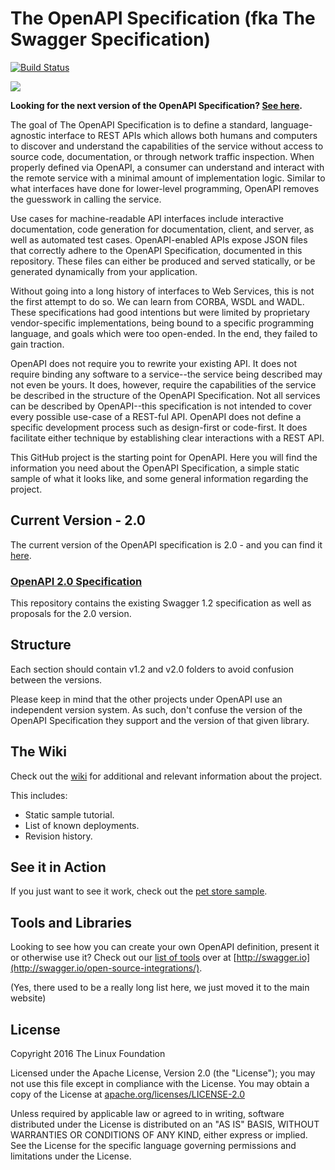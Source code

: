 # The OpenAPI Specification (fka The Swagger Specification)

[![Build Status](https://travis-ci.org/swagger-api/swagger-spec.svg?branch=master)](https://travis-ci.org/swagger-api/swagger-spec)

![](https://avatars3.githubusercontent.com/u/16343502?v=3&s=200)

**Looking for the next version of the OpenAPI Specification?  [See here](https://github.com/OAI/OpenAPI-Specification/tree/OpenAPI.next).**

The goal of The OpenAPI Specification is to define a standard, language-agnostic interface to REST APIs which allows both humans and computers to discover and understand the capabilities of the service without access to source code, documentation, or through network traffic inspection.  When properly defined via OpenAPI, a consumer can understand and interact with the remote service with a minimal amount of implementation logic.  Similar to what interfaces have done for lower-level programming, OpenAPI removes the guesswork in calling the service.

Use cases for machine-readable API interfaces include interactive documentation, code generation for documentation, client, and server, as well as automated test cases.  OpenAPI-enabled APIs expose JSON files that correctly adhere to the OpenAPI Specification, documented in this repository.  These files can either be produced and served statically, or be generated dynamically from your application.

Without going into a long history of interfaces to Web Services, this is not the first attempt to do so.  We can learn from CORBA, WSDL and WADL.  These specifications had good intentions but were limited by proprietary vendor-specific implementations, being bound to a specific programming language, and goals which were too open-ended.  In the end, they failed to gain traction.

OpenAPI does not require you to rewrite your existing API.  It does not require binding any software to a service--the service being described may not even be yours.  It does, however, require the capabilities of the service be described in the structure of the OpenAPI Specification.  Not all services can be described by OpenAPI--this specification is not intended to cover every possible use-case of a REST-ful API.  OpenAPI does not define a specific development process such as design-first or code-first.  It does facilitate either technique by establishing clear interactions with a REST API.

This GitHub project is the starting point for OpenAPI.
Here you will find the information you need about the OpenAPI Specification, a simple static sample of what it looks like,
and some general information regarding the project.


## Current Version - 2.0

The current version of the OpenAPI specification is 2.0 - and you can find it [here](versions/2.0.md).

### [OpenAPI 2.0 Specification](versions/2.0.md)

This repository contains the existing Swagger 1.2 specification as well as proposals for the 2.0 version.

## Structure

Each section should contain v1.2 and v2.0 folders to avoid confusion between the versions.

Please keep in mind that the other projects under OpenAPI use an independent version system.
As such, don't confuse the version of the OpenAPI Specification they support and the version of that given library.

## The Wiki

Check out the [wiki](https://github.com/OAI/OpenAPI-Specification/wiki) for additional and relevant information about the project.

This includes:
- Static sample tutorial.
- List of known deployments.
- Revision history.

## See it in Action

If you just want to see it work, check out the [pet store sample](http://petstore.swagger.io/).

## Tools and Libraries

Looking to see how you can create your own OpenAPI definition, present it or otherwise use it? Check out our [list of tools](http://swagger.io/open-source-integrations/) over at [http://swagger.io](http://swagger.io/open-source-integrations/).

(Yes, there used to be a really long list here, we just moved it to the main website)

## License

Copyright 2016 The Linux Foundation

Licensed under the Apache License, Version 2.0 (the "License");
you may not use this file except in compliance with the License.
You may obtain a copy of the License at [apache.org/licenses/LICENSE-2.0](http://www.apache.org/licenses/LICENSE-2.0)

Unless required by applicable law or agreed to in writing, software
distributed under the License is distributed on an "AS IS" BASIS,
WITHOUT WARRANTIES OR CONDITIONS OF ANY KIND, either express or implied.
See the License for the specific language governing permissions and
limitations under the License.
